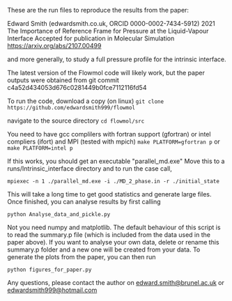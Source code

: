 These are the run files to reproduce the results from the paper:

Edward Smith (edwardsmith.co.uk, ORCID 0000-0002-7434-5912)
2021
The Importance of Reference Frame for Pressure at the Liquid-Vapour Interface
Accepted for publication in Molecular Simulation
https://arxiv.org/abs/2107.00499

and more generally, to study a full pressure profile for the intrinsic interface.

The latest version of the Flowmol code will likely work, but the paper outputs were obtained from git commit
c4a52d434053d676c0281449b0fce7112116fd54

To run the code, download a copy (on linux)
`git clone https://github.com/edwardsmith999/flowmol`

navigate to the source directory
`cd flowmol/src`

You need to have gcc complilers with fortran support (gfortran) or intel compliers (ifort) and MPI (tested with mpich)
`make PLATFORM=gfortran p`
or
`make PLATFORM=intel p`

If this works, you should get an executable "parallel_md.exe"
Move this to a runs/Intrinsic_interface directory and to run the case call,

`mpiexec -n 1 ./parallel_md.exe -i ./MD_2_phase.in -r ./initial_state`

This will take a long time to get good statistics and generate large files.
Once finished, you can analyse results by first calling

`python Analyse_data_and_pickle.py`

Not you need numpy and matplotlib. The default behaviour of this script is to read
the summary.p file (which is included from the data used in the paper above). If
you want to analyse your own data, delete or rename this summary.p folder and a new
one will be created from your data.
To generate the plots from the paper, you can then run

`python figures_for_paper.py`

Any questions, please contact the author on edward.smith@brunel.ac.uk or edwardsmith999@hotmail.com
